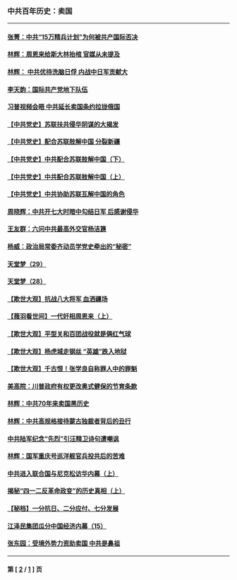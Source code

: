 ### 中共百年历史：卖国
---
#### [张菁：中共“15万精兵计划”为何被共产国际否决](../../pages/nf1176117/n13967677.md?04290430) 
#### [林辉：周恩来给斯大林抬棺 官媒从未提及](../../pages/nf1176117/n13961173.md?04290430) 
#### [林辉： 中共优待洗脑日俘 内战中日军贡献大](../../pages/nf1176117/n13624644.md?04290430) 
#### [李天韵：国际共产党地下队伍](../../pages/nf1176117/n13611808.md?04290430) 
#### [习普视频会晤 中共延长卖国条约拉拢俄国](../../pages/nf1176117/n13060971.md?04290430) 
#### [【中共党史】苏联扶共侵华阴谋的大揭发](../../pages/nf1176117/n13056050.md?04290430) 
#### [【中共党史】配合苏联肢解中国 分裂新疆](../../pages/nf1176117/n13040700.md?04290430) 
#### [【中共党史】中共配合苏联肢解中国（下）](../../pages/nf1176117/n13035660.md?04290430) 
#### [【中共党史】中共配合苏联肢解中国（上）](../../pages/nf1176117/n13030262.md?04290430) 
#### [【中共党史】中共协助苏联瓦解中国的角色](../../pages/nf1176117/n13018109.md?04290430) 
#### [周晓辉：中共开七大时暗中勾结日军 后感谢侵华](../../pages/nf1176117/n12921960.md?04290430) 
#### [王友群：六问中共最高外交官杨洁篪](../../pages/nf1176117/n12836495.md?04290430) 
#### [杨威：政治局常委齐动员学党史牵出的“秘密”](../../pages/nf1176117/n12764642.md?04290430) 
#### [天堂梦（29）](../../pages/nf1176117/n12408465.md?04290430) 
#### [天堂梦（28）](../../pages/nf1176117/n12408309.md?04290430) 
#### [【欺世大观】抗战八大将军 血洒疆场](../../pages/nf1176117/n12357044.md?04290430) 
#### [【薇羽看世间】一代奸相周恩来（上）](../../pages/nf1176117/n12401109.md?04290430) 
#### [【欺世大观】平型关和百团战役就是俩红气球](../../pages/nf1176117/n12359157.md?04290430) 
#### [【欺世大观】杨虎城走钢丝 “英雄”跌入地狱](../../pages/nf1176117/n12358840.md?04290430) 
#### [【欺世大观】千古恨！张学良自称罪人中的罪魁](../../pages/nf1176117/n12358629.md?04290430) 
#### [美高院：川普政府有权更改奥式健保的节育条款](../../pages/nf1176117/n12242171.md?04290430) 
#### [林辉：中共70年来卖国黑历史](../../pages/nf1176117/n11552181.md?04290430) 
#### [林辉：中共高规格接待蒙古独裁者背后的丑行](../../pages/nf1176117/n11225005.md?04290430) 
#### [中共陆军纪念“先烈”引汪精卫诗句遭嘲讽](../../pages/nf1176117/n11153345.md?04290430) 
#### [林辉：国军重庆号巡洋舰官兵投共后的苦难](../../pages/nf1176117/n10997801.md?04290430) 
#### [中共进入联合国与尼克松访华内幕（上）](../../pages/nf1176117/n10138788.md?04290430) 
#### [揭秘“四一二反革命政变”的历史真相（上）](../../pages/nf1176117/n9996650.md?04290430) 
#### [【秘档】一分抗日、二分应付、七分发展](../../pages/nf1176117/n9331484.md?04290430) 
#### [江泽民集团瓜分中国经济内幕（15）](../../pages/nf1176117/n9268584.md?04290430) 
#### [张东园：受境外势力资助卖国 中共是鼻祖](../../pages/nf1176117/n9272480.md?04290430) 

---
#### 第 [ [2](./2.md?04290430) / [1](./1.md?04290430) ] 页
